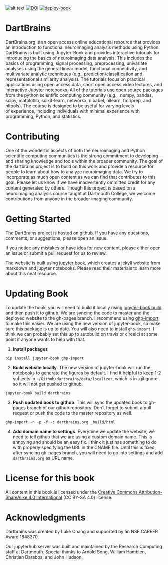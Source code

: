 ![alt text](https://github.com/ljchang/dartbrains/blob/master/images/logo/dartbrains_logo_square_transparent.png)
[![DOI](https://zenodo.org/badge/171529794.svg)](https://zenodo.org/badge/latestdoi/171529794)
[![deploy-book](https://github.com/ljchang/dartbrains/actions/workflows/deploy-book.yml/badge.svg?branch=master)](https://github.com/ljchang/dartbrains/actions/workflows/deploy-book.yml)

# DartBrains
DartBrains.org is an open access online educational resource that provides an introduction to functional neuroimaging analysis methods using Python. DartBrains is built using Jupyter-Book and provides interactive tutorials for introducing the basics of neuroimaging data analysis. This includes the basics of programming, signal processing, preprocessing, univariate analyses using the general linear model, functional connectivity, and multivariate analytic techniques (e.g., prediction/classification and representational similarity analysis). The tutorials focus on practical applications using open access data, short open access video lectures, and interactive Jupyter notebooks. All of the tutorials use open source packages from the python scientific computing community (e.g.,  numpy, pandas, scipy, matplotlib, scikit-learn, networkx, nibabel, nilearn, fmriprep, and nltools). The course is designed to be useful for varying levels of experience, including individuals with minimal experience with programming, Python, and statistics.

# Contributing
One of the wonderful aspects of both the neuroimaging and Python scientific computing communities is the strong commitment to developing and sharing knowledge and tools within the broader community. The goal of the dartbrains project is to build on this work and provide a resource for people to learn about how to analyze neuroimaging data. We try to incorporate as much open content as we can find that contributes to this goal. Please let us know if we have inadvertently ommitted credit for any content generated by others. Though this project is based on a neuroimaging analysis course taught at Dartmouth College, we welcome contributions from anyone in the broader imaging community.

# Getting Started
The DartBrains project is hosted on [github](https://github.com/ljchang/dartbrains). If you have any questions, comments, or suggestions, please open an issue.

If you notice any mistakes or have idea for new content, please either open an issue or submit a pull request for us to review.

The website is built using [jupyter book](https://jupyter.org/jupyter-book/intro.html), which creates a jekyll website from markdown and jupyter notebooks. Please read their materials to learn more about this neat resource.

# Updating Book
To update the book, you will need to build it locally using [jupyter-book build](https://jupyterbook.org/start/build.html) and then push it to github. We are syncing the code to master and the deployed website to the gh-pages branch. I recommend using [ghp-import](https://github.com/c-w/ghp-import) to make this easier. We are using the new version of jupyter-book, so make sure this package is up to date. You will also need to install `ghp-import`. I think we can probably set this up to autobuild on travis or circelci at some point if anyone wants to help with that.

1. **Install packages**

`pip install jupyter-book ghp-import`

2. **Build website locally**. The new version of jupyter-book will run the notebooks to generate the figures by default. I find it helpful to keep 1-2 subjects in `~/Github/dartbrains/data/localizer`, which is in .gitignore so it will not get pushed to github.

`jupyter-book build dartbrains`

3. **Push updated book to github**. This will sync the updated book to gh-pages branch of our github repository. Don't forget to submit a pull request or push the code to the master repository as well.

`ghp-import -n -p -f -c dartbrains.org _build/html` 

4. **Add domain name to settings**. Everytime we update the website, we need to tell github that we are using a custom domain name. This is annoying and should be an easy fix. I think it just has something to do with properly specifying the URL in the CNAME file. Until this is fixed, after syncing gh-pages branch, you will need to go into settings and add `dartbrains.org` as URL name.



# License for this book
All content in this book is licensed under the [Creative Commons Attribution-ShareAlike 4.0 International](https://creativecommons.org/licenses/by-sa/4.0/) (CC BY-SA 4.0) license.

# Acknowledgments
Dartbrains was created by Luke Chang and supported by an NSF CAREER Award 1848370.

Our jupyterhub server was built and maintained by the Research Computing staff at Dartmouth. Special thanks to Arnold Song, William Hamblen, Christian Darabos, and John Hudson.

